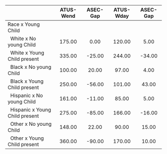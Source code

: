 
|                      |    ATUS-Wend |     ASEC-Gap |    ATUS-Wday |     ASEC-Gap |
| -------------------- | :----------: | :----------: | :----------: | :----------: |
| Race x Young Child   |              |              |              |              |
| &nbsp;&nbsp;White x No young Child |       175.00 |         0.00 |       120.00 |         5.00 |
| &nbsp;&nbsp;White x Young Child present |       335.00 |       -25.00 |       244.00 |       -34.00 |
| &nbsp;&nbsp;Black x No young Child |       100.00 |        20.00 |        97.00 |         4.00 |
| &nbsp;&nbsp;Black x Young Child present |       250.00 |       -56.00 |       101.00 |        43.00 |
| &nbsp;&nbsp;Hispanic x No young Child |       161.00 |       -11.00 |        85.00 |         5.00 |
| &nbsp;&nbsp;Hispanic x Young Child present |       275.00 |       -85.00 |       166.00 |       -16.00 |
| &nbsp;&nbsp;Other x No young Child |       148.00 |        22.00 |        90.00 |        15.00 |
| &nbsp;&nbsp;Other x Young Child present |       360.00 |       -90.00 |       170.00 |        10.00 |

